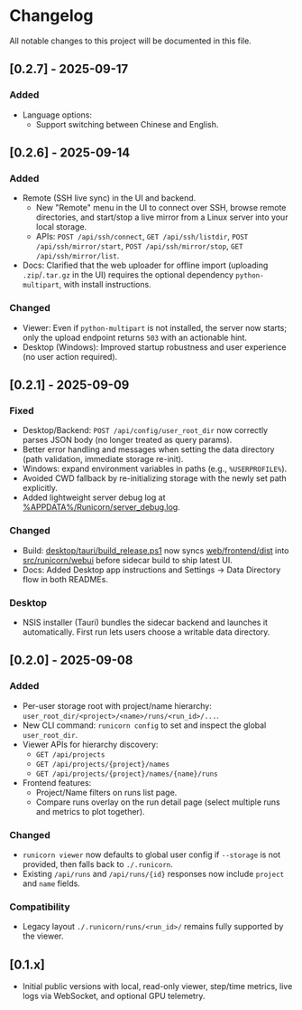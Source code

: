 # Changelog

All notable changes to this project will be documented in this file.


## [0.2.7] - 2025-09-17

### Added
- Language options:
  - Support switching between Chinese and English.


## [0.2.6] - 2025-09-14

### Added
- Remote (SSH live sync) in the UI and backend.
  - New "Remote" menu in the UI to connect over SSH, browse remote directories, and start/stop a live mirror from a Linux server into your local storage.
  - APIs: `POST /api/ssh/connect`, `GET /api/ssh/listdir`, `POST /api/ssh/mirror/start`, `POST /api/ssh/mirror/stop`, `GET /api/ssh/mirror/list`.
- Docs: Clarified that the web uploader for offline import (uploading `.zip`/`.tar.gz` in the UI) requires the optional dependency `python-multipart`, with install instructions.

### Changed
- Viewer: Even if `python-multipart` is not installed, the server now starts; only the upload endpoint returns `503` with an actionable hint.
- Desktop (Windows): Improved startup robustness and user experience (no user action required).


## [0.2.1] - 2025-09-09

### Fixed
- Desktop/Backend: `POST /api/config/user_root_dir` now correctly parses JSON body (no longer treated as query params).
- Better error handling and messages when setting the data directory (path validation, immediate storage re-init).
- Windows: expand environment variables in paths (e.g., `%USERPROFILE%`).
- Avoided CWD fallback by re-initializing storage with the newly set path explicitly.
- Added lightweight server debug log at [%APPDATA%/Runicorn/server_debug.log](cci:1://file:///e:/pycharm_project/Runicorn/src/runicorn/sdk.py:287:0-292:62).

### Changed
- Build: [desktop/tauri/build_release.ps1](cci:7://file:///e:/pycharm_project/Runicorn/desktop/tauri/build_release.ps1:0:0-0:0) now syncs [web/frontend/dist](cci:7://file:///e:/pycharm_project/Runicorn/web/frontend/dist:0:0-0:0) into [src/runicorn/webui](cci:7://file:///e:/pycharm_project/Runicorn/src/runicorn/webui:0:0-0:0) before sidecar build to ship latest UI.
- Docs: Added Desktop app instructions and Settings → Data Directory flow in both READMEs.

### Desktop
- NSIS installer (Tauri) bundles the sidecar backend and launches it automatically. First run lets users choose a writable data directory.

## [0.2.0] - 2025-09-08

### Added
- Per-user storage root with project/name hierarchy: `user_root_dir/<project>/<name>/runs/<run_id>/...`.
- New CLI command: `runicorn config` to set and inspect the global `user_root_dir`.
- Viewer APIs for hierarchy discovery:
  - `GET /api/projects`
  - `GET /api/projects/{project}/names`
  - `GET /api/projects/{project}/names/{name}/runs`
- Frontend features:
  - Project/Name filters on runs list page.
  - Compare runs overlay on the run detail page (select multiple runs and metrics to plot together).

### Changed
- `runicorn viewer` now defaults to global user config if `--storage` is not provided, then falls back to `./.runicorn`.
- Existing `/api/runs` and `/api/runs/{id}` responses now include `project` and `name` fields.

### Compatibility
- Legacy layout `./.runicorn/runs/<run_id>/` remains fully supported by the viewer.

## [0.1.x]
- Initial public versions with local, read-only viewer, step/time metrics, live logs via WebSocket, and optional GPU telemetry.

